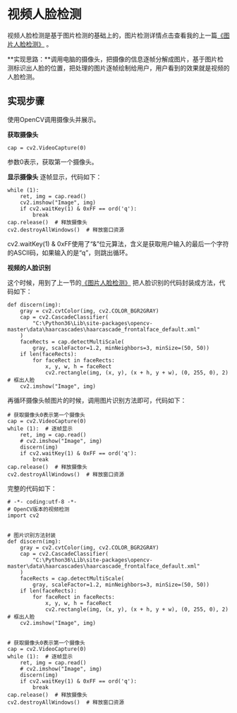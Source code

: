 # 视频人脸检测

视频人脸检测是基于图片检测的基础上的，图片检测详情点击查看我的上一篇[《图片人脸检测》](https://github.com/vipstone/faceai/blob/master/doc/jiance.md) 。

**实现思路：**调用电脑的摄像头，把摄像的信息逐帧分解成图片，基于图片检测标识出人脸的位置，把处理的图片逐帧绘制给用户，用户看到的效果就是视频的人脸检测。

## 实现步骤 ##

使用OpenCV调用摄像头并展示。

**获取摄像头**
```
cap = cv2.VideoCapture(0)
```
参数0表示，获取第一个摄像头。

**显示摄像头**
逐帧显示，代码如下：
```
while (1): 
    ret, img = cap.read()
    cv2.imshow("Image", img)
    if cv2.waitKey(1) & 0xFF == ord('q'):
        break
cap.release()  # 释放摄像头
cv2.destroyAllWindows()  # 释放窗口资源
```

cv2.waitKey(1) & 0xFF使用了“&”位元算法，含义是获取用户输入的最后一个字符的ASCII码，如果输入的是“q”，则跳出循环。

**视频的人脸识别**

这个时候，用到了上一节的[《图片人脸检测》](https://github.com/vipstone/faceai/blob/master/doc/jiance.md) 把人脸识别的代码封装成方法，代码如下：
```
def discern(img):
    gray = cv2.cvtColor(img, cv2.COLOR_BGR2GRAY)
    cap = cv2.CascadeClassifier(
        "C:\Python36\Lib\site-packages\opencv-master\data\haarcascades\haarcascade_frontalface_default.xml"
    )
    faceRects = cap.detectMultiScale(
        gray, scaleFactor=1.2, minNeighbors=3, minSize=(50, 50))
    if len(faceRects):
        for faceRect in faceRects:
            x, y, w, h = faceRect
            cv2.rectangle(img, (x, y), (x + h, y + w), (0, 255, 0), 2)  # 框出人脸
    cv2.imshow("Image", img)
```

再循环摄像头帧图片的时候，调用图片识别方法即可，代码如下：
```
# 获取摄像头0表示第一个摄像头
cap = cv2.VideoCapture(0)
while (1):  # 逐帧显示
    ret, img = cap.read()
    # cv2.imshow("Image", img)
    discern(img)
    if cv2.waitKey(1) & 0xFF == ord('q'):
        break
cap.release()  # 释放摄像头
cv2.destroyAllWindows()  # 释放窗口资源
```

完整的代码如下：
```
# -*- coding:utf-8 -*-
# OpenCV版本的视频检测
import cv2


# 图片识别方法封装
def discern(img):
    gray = cv2.cvtColor(img, cv2.COLOR_BGR2GRAY)
    cap = cv2.CascadeClassifier(
        "C:\Python36\Lib\site-packages\opencv-master\data\haarcascades\haarcascade_frontalface_default.xml"
    )
    faceRects = cap.detectMultiScale(
        gray, scaleFactor=1.2, minNeighbors=3, minSize=(50, 50))
    if len(faceRects):
        for faceRect in faceRects:
            x, y, w, h = faceRect
            cv2.rectangle(img, (x, y), (x + h, y + w), (0, 255, 0), 2)  # 框出人脸
    cv2.imshow("Image", img)


# 获取摄像头0表示第一个摄像头
cap = cv2.VideoCapture(0)
while (1):  # 逐帧显示
    ret, img = cap.read()
    # cv2.imshow("Image", img)
    discern(img)
    if cv2.waitKey(1) & 0xFF == ord('q'):
        break
cap.release()  # 释放摄像头
cv2.destroyAllWindows()  # 释放窗口资源

```

